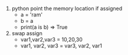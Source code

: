 1. python point the memory location if assigned
   - a = 'ram'
   - b = a
   - print(a is b) => True
2. swap assign
   - var1,var2,var3 = 10,20,30
   - var1, var2, var3 = var3, var2, var1
